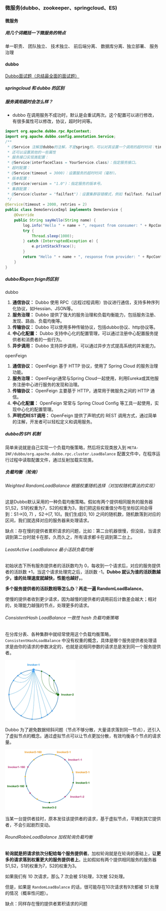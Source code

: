 ### 微服务(dubbo、zookeeper、springcloud、ES)

#### 微服务

##### 用几个词概括一下微服务的特点

单一职责、 团队独立、 技术独立、 前后端分离、 数据库分离、独立部署、 服务治理

#### dubbo

[Dubbo面试题（总结最全面的面试题）](https://juejin.cn/post/6844904127076499463)

##### springcloud 和 dubbo 的区别

##### 服务调用超时会怎么样？

- dubbo 在调用服务不成功时，默认是会重试两次。这个配置可以进行修改，有很多属性可以修改，协议，超时时间等。

```java
import org.apache.dubbo.rpc.RpcContext;
import org.apache.dubbo.config.annotation.Service;
/**
 * @Service 注解是dubbo的注解，不是spring的，可以对其设置一个调用的超时时间：timeout = 2000。
 * 还可以设置其他的一些属性
 * 服务接口实现类配置：
 * @Service(interfaceClass = YourService.class)：指定服务接口。
 * 超时配置：
 * @Service(timeout = 3000)：设置服务的超时时间（毫秒）。
 * 版本配置：
 * @Service(version = "1.0")：指定服务的版本号。
 * 集群配置：
 * @Service(cluster = "failfast")：设置集群容错模式，例如 failfast、failsafe、failover 等。
 */
@Service(timeout = 2000, retries = 2)
public class DemoServiceImpl implements DemoService {
    @Override
    public String sayHello(String name) {
        log.info("Hello " + name + ", request from consumer: " + RpcContext.getContext().getRemoteAddress());
        try {
            Thread.sleep(1000);
        } catch (InterruptedException e) {
            e.printStackTrace();
        }
        return "Hello " + name + ", response from provider: " + RpcContext.getContext().getLocalAddress();
    }
}
```

##### dubbo和open feign的区别

dubbo

1. **通信协议：** Dubbo 使用 RPC（远程过程调用）协议进行通信，支持多种序列化协议，如Hessian、JSON等。
2. **服务治理：** Dubbo 提供了强大的服务治理和负载均衡能力，包括服务注册、发现、路由、负载均衡等。
3. **传输协议：** Dubbo 可以使用多种传输协议，包括dubbo协议、http协议等。
4. **中心化配置：** Dubbo 支持中心化的配置管理，可以通过注册中心配置服务提供者和消费者的一些行为。
5. **异步调用：** Dubbo 支持异步调用，可以通过异步方式提高系统的并发能力。

openFeign

1. **通信协议：** OpenFeign 基于 HTTP 协议，使用了 Spring Cloud 的服务治理功能。
2. **服务治理：** OpenFeign通常与Spring Cloud一起使用，利用Eureka或其他服务注册中心进行服务的发现和治理。
3. **传输协议：** OpenFeign 主要基于 HTTP，通常用于微服务之间的 HTTP 通信。
4. **中心化配置：** OpenFeign 常常与 Spring Cloud Config 等工具一起使用，实现中心化的配置管理。
5. **声明式REST调用：** OpenFeign 提供了声明式的 REST 调用方式，通过简单的注解，开发者可以轻松定义和调用服务。

##### dubbo的 SPI 机制

简单来说就是自己实现一个负载均衡策略，然后将实现类放入到 `META-INF/dubbo/org.apache.dubbo.rpc.cluster.LoadBalance` 配置文件中，在程序运行过程中读取配置文件，通过反射加载实现类。

##### 负载均衡（轮询）

###### Weighted RandomLoadBalance 根据权重随机选择（对加权随机算法的实现）

这是Dubbo默认采用的一种负载均衡策略。假如有两个提供相同服务的服务器 S1,S2，S1的权重为7，S2的权重为3，我们把这些权重值分布在坐标区间会得到：S1->[0, 7) ，S2->[7, 10)。我们生成[0, 10) 之间的随机数，随机数落到对应的区间，我们就选择对应的服务器来处理请求。

缺点：存在慢的提供者累积请求的问题，比如：第二台机器很慢，但没挂，当请求调到第二台时就卡在那，久而久之，所有请求都卡在调到第二台上。

###### LeastActive LoadBalance 最小活跃负载均衡

初始状态下所有服务提供者的活跃数均为 0，每收到一个请求后，对应的服务提供者的活跃数 +1，当这个请求处理完之后，活跃数 -1。**Dubbo 就认为谁的活跃数越少，谁的处理速度就越快，性能也越好，**。

**多个服务提供者的活跃数相等怎么办**？**再走一遍 RandomLoadBalance**。

使慢的提供者收到更少请求，因为越慢的提供者的调用前后计数差会越大；相对的，处理能力越强的节点，处理更多的请求。

###### ConsistentHash LoadBalance 一致性 hash 负载均衡策略 

在分库分表、各种集群中就经常使用这个负载均衡策略，`ConsistentHashLoadBalance` 中没有权重的概念，具体是哪个服务提供者处理请求是由你的请求的参数决定的，也就是说相同参数的请求总是发到同一个服务提供者。

<img src="media/images/image-20230322160907603.png" alt="image-20230322160907603" style="zoom:50%;" />

Dubbo 为了避免数据倾斜问题（节点不够分散，大量请求落到同一节点），还引入了虚拟节点的概念。通过虚拟节点可以让节点更加分散，有效均衡各个节点的请求量。

<img src="media/images/image-20230322160945846.png" alt="image-20230322160945846" style="zoom:50%;" />

当某一台提供者挂时，原本发往该提供者的请求，基于虚拟节点，平摊到其它提供者，不会引起剧烈变动。

###### RoundRobinLoadBalance 加权轮询负载均衡

**轮询就是把请求依次分配给每个服务提供者**。加权轮询就是在轮询的基础上，**让更多的请求落到权重更大的服务提供者上**。比如假如有两个提供相同服务的服务器 S1,S2，S1的权重为7，S2的权重为3。

如果我们有 10 次请求，那么 7 次会被 S1处理，3次被 S2处理。

但是，如果是 `RandomLoadBalance` 的话，很可能存在10次请求有9次都被 S1 处理的情况（概率性问题）。

缺点：同样存在慢的提供者累积请求的问题